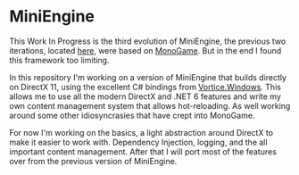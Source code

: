 # MiniEngine

This Work In Progress is the third evolution of MiniEngine, the previous two iterations, located [here](https://github.com/roy-t/MiniRTS), were based on [MonoGame](https://www.monogame.net/). But in the end I found this framework too limiting. 

In this repository I'm working on a version of MiniEngine that builds directly on DirectX 11, using the excellent C# bindings from [Vortice.Windows](https://github.com/amerkoleci/Vortice.Windows/). This allows me to use all the modern DirectX and .NET 6 features and write my own content management system that allows hot-reloading. As well working around some other idiosyncrasies that have crept into MonoGame.

For now I'm working on the basics, a light abstraction around DirectX to make it easier to work with. Dependency Injection, logging, and the all important content management. After that I will port most of the features over from the previous version of MiniEngine.